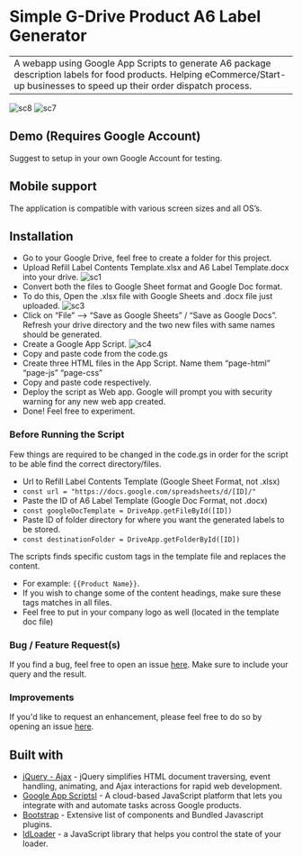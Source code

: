 # Simple G-Drive Product A6 Label Generator 
<table>
<tr>
<td>
 A webapp using Google App Scripts to generate A6 package description labels for food products. Helping eCommerce/Start-up businesses to speed up their order dispatch process.
</td>
</tr>
</table>

![sc8](https://user-images.githubusercontent.com/61366832/184585833-8142f2ef-f454-4719-893d-60a9c862a9ad.png)
![sc7](https://user-images.githubusercontent.com/61366832/184585848-507bba61-c4d5-4bed-93e3-dcdc1e54b80b.png)




## Demo (Requires Google Account)
Suggest to setup in your own Google Account for testing.


## Mobile support
The application is compatible with various screen sizes and all OS’s.

## Installation
- Go to your Google Drive, feel free to create a folder for this project.
- Upload Refill Label Contents Template.xlsx and A6 Label Template.docx into your drive.
![sc1](https://user-images.githubusercontent.com/61366832/184585868-c134d0a2-bc80-4ec5-943d-03b610e6472f.png)
- Convert both the files to Google Sheet format and Google Doc format. 
- To do this, Open the .xlsx file with Google Sheets and .docx file just uploaded.
![sc3](https://user-images.githubusercontent.com/61366832/184585863-844fcc85-7adb-489e-b0e0-741ddacfb997.png)
- Click on “File” —> “Save as Google Sheets” / “Save as Google Docs”. Refresh your drive directory and the two new files with same names should be generated. 
- Create a Google App Script.
 ![sc4](https://user-images.githubusercontent.com/61366832/184585861-d0095d7f-bdbc-48b3-bb28-5dd680371cf9.png)
- Copy and paste code from the code.gs
- Create three HTML files in the App Script. Name them “page-html” “page-js” “page-css”
- Copy and paste code respectively.
- Deploy the script as Web app. Google will prompt you with security warning for any new web app created. 
- Done! Feel free to experiment.


### Before Running the Script

Few things are required to be changed in the code.gs in order for the script to be able find the correct directory/files.
- Url to Refill Label Contents Template (Google Sheet Format, not .xlsx)  
- `const url = "https://docs.google.com/spreadsheets/d/[ID]/"`
- Paste the ID of A6 Label Template (Google Doc Format, not .docx) 
- `const googleDocTemplate = DriveApp.getFileById([ID])`
- Paste ID of folder directory for where you want the generated labels to be stored. 
- `const destinationFolder = DriveApp.getFolderById([ID])`

The scripts finds specific custom tags in the template file and replaces the content.
- For example: `{{Product Name}}`.
- If you wish to change some of the content headings, make sure these tags matches in all files.
- Feel free to put in your company logo as well (located in the template doc file)

### Bug / Feature Request(s)

If you find a bug, feel free to open an issue [here](https://github.com/briancheung623/generic-food-product-a6-label/issues/new). Make sure to include your query and the result.

### Improvements
If you'd like to request an enhancement, please feel free to do so by opening an issue [here](https://github.com/briancheung623/generic-food-product-a6-label/issues/new).


## Built with 
- [jQuery - Ajax](http://www.w3schools.com/jquery/jquery_ref_ajax.asp) - jQuery simplifies HTML document traversing, event handling, animating, and Ajax interactions for rapid web development.
- [Google App ScriptsI](https://developers.google.com/apps-script) - A cloud-based JavaScript platform that lets you integrate with and automate tasks across Google products.
- [Bootstrap](http://getbootstrap.com/) - Extensive list of components and  Bundled Javascript plugins.
- [ldLoader](https://loading.io/lib/loader/) - a JavaScript library that helps you control the state of your loader.
